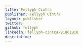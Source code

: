 ```yaml
---
title: Fellyph Cintra
publisher: Fellyph Cintra
layout: publisher
twitter:
github: fellyph
linkedin: fellyph-cintra-91801910
description:
---
```

